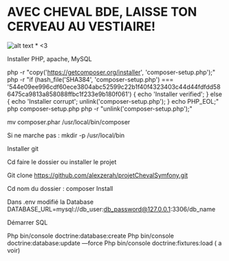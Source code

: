 # AVEC CHEVAL BDE, LAISSE TON CERVEAU AU VESTIAIRE!

![alt text](https://i.imgur.com/tQaqsVN.png "BDE CHEVAL")
*
<3

Installer PHP, apache, MySQL

php -r "copy('https://getcomposer.org/installer', 'composer-setup.php');"
php -r "if (hash_file('SHA384', 'composer-setup.php') === '544e09ee996cdf60ece3804abc52599c22b1f40f4323403c44d44fdfdd586475ca9813a858088ffbc1f233e9b180f061') { echo 'Installer verified'; } else { echo 'Installer corrupt'; unlink('composer-setup.php'); } echo PHP_EOL;"
php composer-setup.php
php -r "unlink('composer-setup.php');"

mv composer.phar /usr/local/bin/composer

Si ne marche pas : mkdir -p /usr/local/bin

Installer git


Cd faire le dossier ou installer le projet

Git clone https://github.com/alexzerah/projetChevalSymfony.git

Cd nom du dossier : composer Install

Dans .env modifié la Database DATABASE_URL=mysql://db_user:db_password@127.0.0.1:3306/db_name

Démarrer SQL

Php bin/console doctrine:database:create
Php bin/console doctrine:database:update —force
Php bin/console doctrine:fixtures:load ( a voir)
